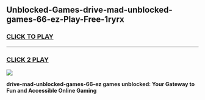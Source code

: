 
## Unblocked-Games-drive-mad-unblocked-games-66-ez-Play-Free-1ryrx
<h3>
<a href="https://premium76.site?title=drive-mad-unblocked-games-66-ez&ref=22A">CLICK TO PLAY</a></h3>
<hr>

<h3>
<a href="https://premium76.site?title=drive-mad-unblocked-games-66-ez&ref=22A">CLICK 2 PLAY</a>
  
</h3>

<a href="https://premium76.site?title=drive-mad-unblocked-games-66-ez&ref=22A"><img src="https://clearcache.store/games.png"></a>


**drive-mad-unblocked-games-66-ez games unblocked: Your Gateway to Fun and Accessible Online Gaming**
